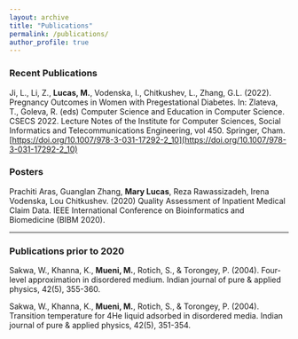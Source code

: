 ```yaml
---
layout: archive
title: "Publications"
permalink: /publications/
author_profile: true
---
```


### Recent Publications

Ji, L., Li, Z., **Lucas, M.**, Vodenska, I., Chitkushev, L., Zhang, G.L. (2022). Pregnancy Outcomes in Women with Pregestational Diabetes. In: Zlateva, T., Goleva, R. (eds) Computer Science and Education in Computer Science. CSECS 2022. Lecture Notes of the Institute for Computer Sciences, Social Informatics and Telecommunications Engineering, vol 450. Springer, Cham. [https://doi.org/10.1007/978-3-031-17292-2_10](https://doi.org/10.1007/978-3-031-17292-2_10)


### Posters

Prachiti Aras, Guanglan Zhang, **Mary Lucas**, Reza Rawassizadeh, Irena Vodenska, Lou Chitkushev. (2020) Quality Assessment of Inpatient Medical Claim Data.  IEEE International Conference on Bioinformatics and Biomedicine (BIBM 2020).

----------------------------

### Publications prior to 2020

Sakwa, W., Khanna, K., **Mueni, M.**, Rotich, S., & Torongey, P. (2004). Four-level approximation in disordered medium. Indian journal of pure & applied physics, 42(5), 355-360.

Sakwa, W., Khanna, K., **Mueni, M.**, Rotich, S., & Torongey, P. (2004). Transition temperature for 4He liquid adsorbed in disordered media. Indian journal of pure & applied physics, 42(5), 351-354.




